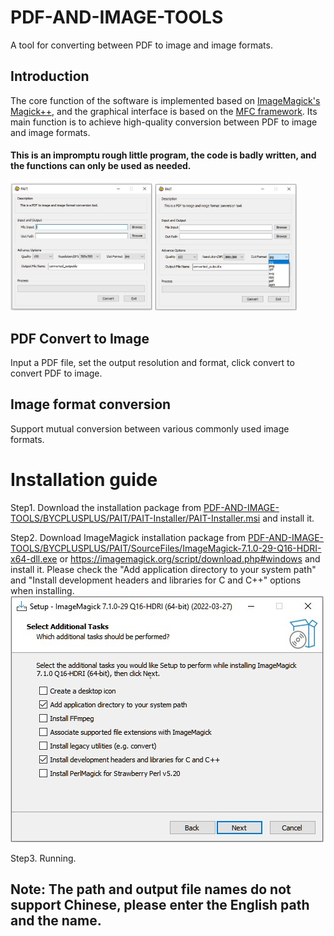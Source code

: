 # PDF-AND-IMAGE-TOOLS
A tool for converting between PDF to image and image formats.
## Introduction
The core function of the software is implemented based on [ImageMagick's Magick++](https://imagemagick.org/script/magick++.php), and the graphical interface is based on the [MFC framework](https://docs.microsoft.com/en-us/cpp/mfc/framework-mfc?view=msvc-170). Its main function is to achieve high-quality conversion between PDF to image and image formats.

#### This is an impromptu rough little program, the code is badly written, and the functions can only be used as needed.
<img src="BYCPLUSPLUS/PAIT/SourceFiles/PAIT-Screenshot.jpg" width="45%"> <img src = "BYCPLUSPLUS/PAIT/SourceFiles/Screenshot1.jpg" width = "45%">

## PDF Convert to Image
Input a PDF file, set the output resolution and format, click convert to convert PDF to image.

## Image format conversion
Support mutual conversion between various commonly used image formats.

# Installation guide
Step1. Download the installation package from [PDF-AND-IMAGE-TOOLS/BYCPLUSPLUS/PAIT/PAIT-Installer/PAIT-Installer.msi](https://github.com/Dot4diw/PDF-AND-IMAGE-TOOLS/blob/main/BYCPLUSPLUS/PAIT/PAIT-Installer/PAIT-Installer.msi) and install it.

Step2. Download ImageMagick installation package from [PDF-AND-IMAGE-TOOLS/BYCPLUSPLUS/PAIT/SourceFiles/ImageMagick-7.1.0-29-Q16-HDRI-x64-dll.exe](https://github.com/Dot4diw/PDF-AND-IMAGE-TOOLS/blob/main/BYCPLUSPLUS/PAIT/SourceFiles/ImageMagick-7.1.0-29-Q16-HDRI-x64-dll.exe) or https://imagemagick.org/script/download.php#windows and install it. Please check the "Add application directory to your system path" and "Install development headers and libraries for C and C++" options when installing.
![image](BYCPLUSPLUS/PAIT/SourceFiles/ImageMagick-Install-Guide.jpg)

Step3. Running.

## Note: The path and output file names do not support Chinese, please enter the English path and the name.
